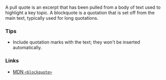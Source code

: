 A pull quote is an excerpt that has been pulled from a body of text used to highlight a key topic. A blockquote is a quotation that is set off from the main text, typically used for long quotations.

### Tips
  - Include quotation marks with the text; they won't be inserted automatically.

### Links
  - [MDN `<blockquote>`](https://developer.mozilla.org/docs/Web/HTML/Element/blockquote)
